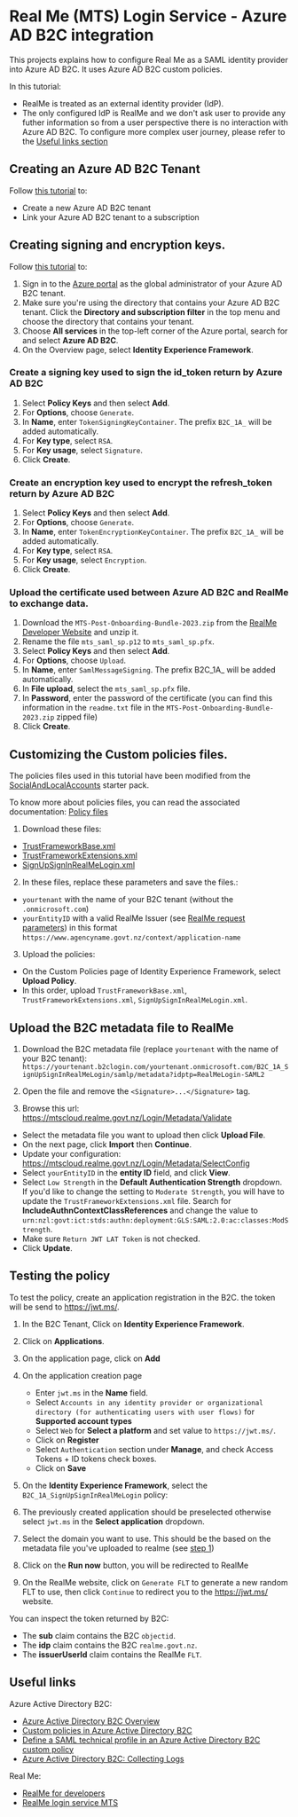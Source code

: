 # Real Me (MTS) Login Service - Azure AD B2C integration

This projects explains how to configure Real Me as a SAML identity provider into Azure AD B2C. It uses Azure AD B2C custom policies.

In this tutorial:
- RealMe is treated as an external identity provider (IdP).
- The only configured IdP is RealMe and we don't ask user to provide any futher information so from a user perspective there is no interaction with Azure AD B2C. To configure more complex user journey, please refer to the [Useful links section](#Useful-links)

## Creating an Azure AD B2C Tenant

Follow [this tutorial](https://docs.microsoft.com/en-us/azure/active-directory-b2c/tutorial-create-tenant) to:

- Create a new Azure AD B2C tenant
- Link your Azure AD B2C tenant to a subscription

## Creating signing and encryption keys.

Follow [this tutorial](https://docs.microsoft.com/en-us/azure/active-directory-b2c/active-directory-b2c-get-started-custom#add-signing-and-encryption-keys) to:

1. Sign in to the [Azure portal](https://portal.azure.com/) as the global administrator of your Azure AD B2C tenant.
2. Make sure you're using the directory that contains your Azure AD B2C tenant. Click the **Directory and subscription filter** in the top menu and choose the directory that contains your tenant.
3. Choose **All services** in the top-left corner of the Azure portal, search for and select **Azure AD B2C**.
4. On the Overview page, select **Identity Experience Framework**.

### Create a signing key used to sign the id_token return by Azure AD B2C

1. Select **Policy Keys** and then select **Add**.
2. For **Options**, choose `Generate`.
3. In **Name**, enter `TokenSigningKeyContainer`. The prefix `B2C_1A_` will be added automatically.
4. For **Key type**, select `RSA`.
5. For **Key usage**, select `Signature`.
6. Click **Create**.

### Create an encryption key used to encrypt the refresh_token return by Azure AD B2C

1. Select **Policy Keys** and then select **Add**.
2. For **Options**, choose `Generate`.
3. In **Name**, enter `TokenEncryptionKeyContainer`. The prefix `B2C_1A_` will be added automatically.
4. For **Key type**, select `RSA`.
5. For **Key usage**, select `Encryption`.
6. Click **Create**.

### Upload the certificate used between Azure AD B2C and RealMe to exchange data.

1. Download the `MTS-Post-Onboarding-Bundle-2023.zip` from the [RealMe Developer Website](https://developers.realme.govt.nz/try-it-out-now/) and unzip it.
2. Rename the file `mts_saml_sp.p12` to `mts_saml_sp.pfx`.
3. Select **Policy Keys** and then select **Add**.
4. For **Options**, choose `Upload`.
5. In **Name**, enter `SamlMessageSigning`. The prefix B2C_1A_ will be added automatically.
6. In **File upload**, select the `mts_saml_sp.pfx` file.
7. In **Password**, enter the password of the certificate (you can find this information in the `readme.txt` file in the `MTS-Post-Onboarding-Bundle-2023.zip` zipped file)
8. Click **Create**.

## Customizing the Custom policies files.
 
The policies files used in this tutorial have been modified from the [SocialAndLocalAccounts](https://github.com/Azure-Samples/active-directory-b2c-custom-policy-starterpack/tree/master/SocialAndLocalAccounts) starter pack.

To know more about policies files, you can read the associated documentation: [Policy files](https://docs.microsoft.com/en-us/azure/active-directory-b2c/active-directory-b2c-overview-custom#policy-files)

1. Download these files:
- [TrustFrameworkBase.xml](./RealMe-Login-MTS/TrustFrameworkBase.xml)
- [TrustFrameworkExtensions.xml](./RealMe-Login-MTS/TrustFrameworkExtensions.xml)
- [SignUpSignInRealMeLogin.xml](./RealMe-Login-MTS/SignUpSignInRealMeLogin.xml)

2. In these files, replace these parameters and save the files.:
- `yourtenant` with the name of your B2C tenant (without the `.onmicrosoft.com`)
- `yourEntityID` with a valid RealMe Issuer (see [RealMe request parameters](https://developers.realme.govt.nz/how-realme-works/realme-request-parameters)) in this format `https://www.agencyname.govt.nz/context/application-name`

3. Upload the policies:
- On the Custom Policies page of Identity Experience Framework, select **Upload Policy**.
- In this order, upload `TrustFrameworkBase.xml`, `TrustFrameworkExtensions.xml`, `SignUpSignInRealMeLogin.xml`.

## Upload the B2C metadata file to RealMe

1. Download the B2C metadata file (replace `yourtenant` with the name of your B2C tenant):
  `https://yourtenant.b2clogin.com/yourtenant.onmicrosoft.com/B2C_1A_SignUpSignInRealMeLogin/samlp/metadata?idptp=RealMeLogin-SAML2`

2. Open the file and remove the `<Signature>...</Signature>` tag.

3. Browse this url: https://mtscloud.realme.govt.nz/Login/Metadata/Validate
- Select the metadata file you want to upload then click **Upload File**.
- On the next page, click **Import** then **Continue**.
- Update your configuration: https://mtscloud.realme.govt.nz/Login/Metadata/SelectConfig
- Select `yourEntityID` in the **entity ID** field, and click **View**.
- Select `Low Strength` in the **Default Authentication Strength** dropdown. If you'd like to change the setting to `Moderate Strength`, you will have to update the `TrustFrameworkExtensions.xml` file. Search for **IncludeAuthnContextClassReferences** and change the value to `urn:nzl:govt:ict:stds:authn:deployment:GLS:SAML:2.0:ac:classes:ModStrength`.
- Make sure `Return JWT LAT Token` is not checked.
- Click **Update**.

## Testing the policy

To test the policy, create an application registration in the B2C. the token will be send to https://jwt.ms/.

1. In the B2C Tenant, Click on **Identity Experience Framework**.
2. Click on **Applications**.
3. On the application page, click on **Add**
4. On the application creation page
    - Enter `jwt.ms` in the **Name** field.
    - Select `Accounts in any identity provider or organizational directory (for authenticating users with user flows)` for **Supported account types**
    - Select `Web` for **Select a platform** and set value to `https://jwt.ms/`.
    - Click on **Register**
    - Select `Authentication` section under **Manage**, and check Access Tokens + ID tokens check boxes.
    - Click on **Save**

5. On the **Identity Experience Framework**, select the `B2C_1A_SignUpSignInRealMeLogin` policy:
6. The previously created application should be preselected otherwise select `jwt.ms` in the **Select application** dropdown.
7. Select the domain you want to use. This should be the based on the metadata file you've uploaded to realme (see [step 1](#-4.-Upload-the-B2C-metadata-file-to-RealMe))
8. Click on the **Run now** button, you will be redirected to RealMe
9. On the RealMe website, click on `Generate FLT` to generate a new random FLT to use, then click `Continue` to redirect you to the https://jwt.ms/ website.

You can inspect the token returned by B2C:
- The **sub** claim contains the B2C `objectid`.
- The **idp** claim contains the B2C `realme.govt.nz`.
- The **issuerUserId** claim contains the RealMe `FLT`.

## Useful links

Azure Active Directory B2C:
- [Azure Active Directory B2C Overview](https://azure.microsoft.com/en-us/services/active-directory-b2c/)
- [Custom policies in Azure Active Directory B2C](https://docs.microsoft.com/en-us/azure/active-directory-b2c/active-directory-b2c-overview-custom)
- [Define a SAML technical profile in an Azure Active Directory B2C custom policy](https://docs.microsoft.com/en-us/azure/active-directory-b2c/saml-technical-profile)
- [Azure Active Directory B2C: Collecting Logs](https://docs.microsoft.com/en-us/azure/active-directory-b2c/active-directory-b2c-troubleshoot-custom)

Real Me:
- [RealMe for developers](https://developers.realme.govt.nz/)
- [RealMe login service MTS](https://mtscloud.realme.govt.nz/Login/home)
